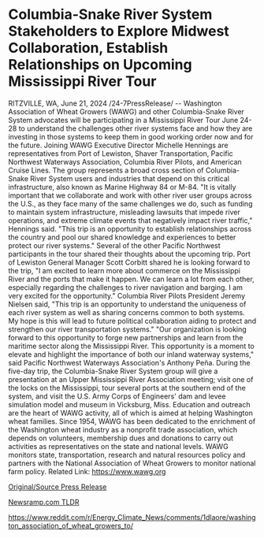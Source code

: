 # Columbia-Snake River System Stakeholders to Explore Midwest Collaboration, Establish Relationships on Upcoming Mississippi River Tour

RITZVILLE, WA, June 21, 2024 /24-7PressRelease/ -- Washington Association of Wheat Growers (WAWG) and other Columbia-Snake River System advocates will be participating in a Mississippi River Tour June 24-28 to understand the challenges other river systems face and how they are investing in those systems to keep them in good working order now and for the future.  Joining WAWG Executive Director Michelle Hennings are representatives from Port of Lewiston, Shaver Transportation, Pacific Northwest Waterways Association, Columbia River Pilots, and American Cruise Lines. The group represents a broad cross section of Columbia-Snake River System users and industries that depend on this critical infrastructure, also known as Marine Highway 84 or M-84.  "It is vitally important that we collaborate and work with other river user groups across the U.S., as they face many of the same challenges we do, such as funding to maintain system infrastructure, misleading lawsuits that impede river operations, and extreme climate events that negatively impact river traffic," Hennings said. "This trip is an opportunity to establish relationships across the country and pool our shared knowledge and experiences to better protect our river systems."  Several of the other Pacific Northwest participants in the tour shared their thoughts about the upcoming trip. Port of Lewiston General Manager Scott Corbitt shared he is looking forward to the trip, "I am excited to learn more about commerce on the Mississippi River and the ports that make it happen. We can learn a lot from each other, especially regarding the challenges to river navigation and barging. I am very excited for the opportunity."  Columbia River Pilots President Jeremy Nielsen said, "This trip is an opportunity to understand the uniqueness of each river system as well as sharing concerns common to both systems. My hope is this will lead to future political collaboration aiding to protect and strengthen our river transportation systems."  "Our organization is looking forward to this opportunity to forge new partnerships and learn from the maritime sector along the Mississippi River. This opportunity is a moment to elevate and highlight the importance of both our inland waterway systems," said Pacific Northwest Waterways Association's Anthony Peña.   During the five-day trip, the Columbia-Snake River System group will give a presentation at an Upper Mississippi River Association meeting; visit one of the locks on the Mississippi, tour several ports at the southern end of the system, and visit the U.S. Army Corps of Engineers' dam and levee simulation model and museum in Vicksburg, Miss.  Education and outreach are the heart of WAWG activity, all of which is aimed at helping Washington wheat families. Since 1954, WAWG has been dedicated to the enrichment of the Washington wheat industry as a nonprofit trade association, which depends on volunteers, membership dues and donations to carry out activities as representatives on the state and national levels. WAWG monitors state, transportation, research and natural resources policy and partners with the National Association of Wheat Growers to monitor national farm policy.  Related Link: https://www.wawg.org 

[Original/Source Press Release](https://www.24-7pressrelease.com/press-release/511867/columbia-snake-river-system-stakeholders-to-explore-midwest-collaboration-establish-relationships-on-upcoming-mississippi-river-tour)
                    

[Newsramp.com TLDR](None) 

https://www.reddit.com/r/Energy_Climate_News/comments/1dlaore/washington_association_of_wheat_growers_to/